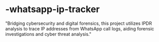 # -whatsapp-ip-tracker
"Bridging cybersecurity and digital forensics, this project utilizes IPDR analysis to trace IP addresses from WhatsApp call logs, aiding forensic investigations and cyber threat analysis."
